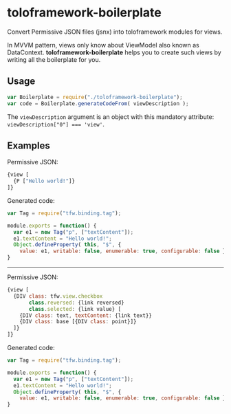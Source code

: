 # toloframework-boilerplate
Convert Permissive JSON files (jsnx) into toloframework modules for views.

In MVVM pattern, views only know about ViewModel also known as DataContext.
**toloframework-boilerplate** helps you to create such views by writing all the boilerplate for you.

## Usage
```js
var Boilerplate = require("./toloframework-boilerplate");
var code = Boilerplate.generateCodeFrom( viewDescription );
```

The `viewDescription` argument is an object with this mandatory attribute: `viewDescription["0"] === 'view'`.

## Examples
Permissive JSON:
```js
{view [
  {P ["Hello world!"]}
]}
```
Generated code:
```js
var Tag = require("tfw.binding.tag");

module.exports = function() {
  var e1 = new Tag("p", ["textContent"]);
  e1.textContent = "Hello world!";
  Object.defineProperty( this, "$", {
    value: e1, writable: false, enumerable: true, configurable: false } );
}
```
----
Permissive JSON:
```js
{view [
  {DIV class: tfw.view.checkbox
       class.reversed: {link reversed}
       class.selected: {link value} [
    {DIV class: text, textContent: {link text}}
    {DIV class: base [{DIV class: point}]}
  ]}
]}
```
Generated code:
```js
var Tag = require("tfw.binding.tag");

module.exports = function() {
  var e1 = new Tag("p", ["textContent"]);
  e1.textContent = "Hello world!";
  Object.defineProperty( this, "$", {
    value: e1, writable: false, enumerable: true, configurable: false } );
}
```

